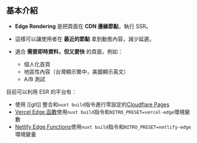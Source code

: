 ## 基本介紹

- **Edge Rendering** 是把頁面在 **CDN 邊緣節點**，執行 SSR。
    
- 這樣可以讓使用者在 **最近的節點** 拿到動態內容，減少延遲。
    
- 適合 **需要即時資料，但又要快** 的頁面，例如：
    - 個人化首頁
    - 地區性內容（台灣顯示繁中，美國顯示英文）
    - A/B 測試

目前可以利用 ESR 的平台有：

- 使用 [[git]] 整合和`nuxt build`指令進行零設定的[Cloudflare Pages](https://pages.cloudflare.com/)
- [Vercel Edge 函數](https://vercel.com/features/edge-functions)使用`nuxt build`指令和`NITRO_PRESET=vercel-edge`環境變數
- [Netlify Edge Functions](https://www.netlify.com/products/#netlify-edge-functions)使用`nuxt build`指令和`NITRO_PRESET=netlify-edge`環境變量